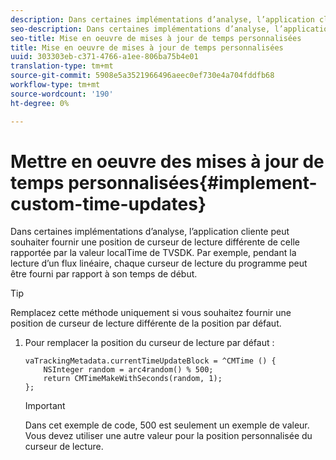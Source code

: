```yaml
---
description: Dans certaines implémentations d’analyse, l’application cliente peut souhaiter fournir une position de curseur de lecture différente de celle rapportée par la valeur localTime de TVSDK. Par exemple, pendant la lecture d’un flux linéaire, chaque curseur de lecture du programme peut être fourni par rapport à son temps de début.
seo-description: Dans certaines implémentations d’analyse, l’application cliente peut souhaiter fournir une position de curseur de lecture différente de celle rapportée par la valeur localTime de TVSDK. Par exemple, pendant la lecture d’un flux linéaire, chaque curseur de lecture du programme peut être fourni par rapport à son temps de début.
seo-title: Mise en oeuvre de mises à jour de temps personnalisées
title: Mise en oeuvre de mises à jour de temps personnalisées
uuid: 303303eb-c371-4766-a1ee-806ba75b4e01
translation-type: tm+mt
source-git-commit: 5908e5a3521966496aeec0ef730e4a704fddfb68
workflow-type: tm+mt
source-wordcount: '190'
ht-degree: 0%

---
```



# Mettre en oeuvre des mises à jour de temps personnalisées{#implement-custom-time-updates}

Dans certaines implémentations d’analyse, l’application cliente peut souhaiter fournir une position de curseur de lecture différente de celle rapportée par la valeur localTime de TVSDK. Par exemple, pendant la lecture d’un flux linéaire, chaque curseur de lecture du programme peut être fourni par rapport à son temps de début.

>[!TIP]
>
>Remplacez cette méthode uniquement si vous souhaitez fournir une position de curseur de lecture différente de la position par défaut.

1. Pour remplacer la position du curseur de lecture par défaut :

   ```
   vaTrackingMetadata.currentTimeUpdateBlock = ^CMTime () { 
       NSInteger random = arc4random() % 500;  
       return CMTimeMakeWithSeconds(random, 1); 
   };
   ```

   >[!IMPORTANT]
   >
   >Dans cet exemple de code, 500 est seulement un exemple de valeur. Vous devez utiliser une autre valeur pour la position personnalisée du curseur de lecture.

